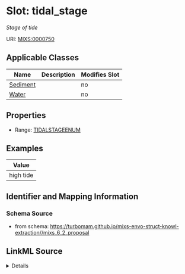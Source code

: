 # Slot: tidal_stage


_Stage of tide_



URI: [MIXS:0000750](https://w3id.org/mixs/0000750)



<!-- no inheritance hierarchy -->




## Applicable Classes

| Name | Description | Modifies Slot |
| --- | --- | --- |
[Sediment](Sediment.md) |  |  no  |
[Water](Water.md) |  |  no  |







## Properties

* Range: [TIDALSTAGEENUM](TIDALSTAGEENUM.md)






## Examples

| Value |
| --- |
| high tide |

## Identifier and Mapping Information







### Schema Source


* from schema: https://turbomam.github.io/mixs-envo-struct-knowl-extraction//mixs_6_2_proposal




## LinkML Source

<details>
```yaml
name: tidal_stage
description: Stage of tide
title: tidal stage
examples:
- value: high tide
from_schema: https://turbomam.github.io/mixs-envo-struct-knowl-extraction//mixs_6_2_proposal
rank: 1000
slot_uri: MIXS:0000750
multivalued: false
alias: tidal_stage
domain_of:
- Sediment
- Water
range: TIDAL_STAGE_ENUM
required: false
recommended: false

```
</details>